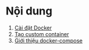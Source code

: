 # Nội dung

1. [Cài đặt Docker](./INSTALL.md)
2. [Tạo custom container]()
3. [Giới thiệu docker-compose](./DOCKER-COMPOSE.md)
